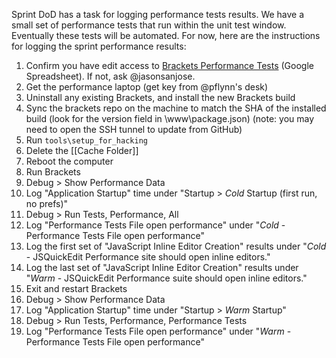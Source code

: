 Sprint DoD has a task for logging performance tests results. We have a small set of performance tests that run within the unit test window. Eventually these tests will be automated. For now, here are the instructions for logging the sprint performance results:

1. Confirm you have edit access to [Brackets Performance Tests](https://docs.google.com/spreadsheet/ccc?key=0Aras0diokeHxdEc5RGtOeVI0V0xGU3FPUXBuX3ZYTlE#gid=0) (Google Spreadsheet). If not, ask @jasonsanjose.
2. Get the performance laptop (get key from @pflynn's desk)
3. Uninstall any existing Brackets, and install the new Brackets build
4. Sync the brackets repo on the machine to match the SHA of the installed build (look for the version field in <path to install>\www\package.json) (note: you may need to open the SSH tunnel to update from GitHub)
5. Run ``tools\setup_for_hacking``
6. Delete the [[Cache Folder]]
7. Reboot the computer
8. Run Brackets
9. Debug > Show Performance Data
10. Log "Application Startup" time under "Startup > _Cold_ Startup (first run, no prefs)"
11. Debug > Run Tests, Performance, All
12. Log "Performance Tests File open performance" under "_Cold_ - Performance Tests File open performance"
13. Log the first set of "JavaScript Inline Editor Creation" results under "_Cold_ - JSQuickEdit Performance site should open inline editors."
14. Log the last set of "JavaScript Inline Editor Creation" results under "_Warm_ - JSQuickEdit Performance suite should open inline editors."
15. Exit and restart Brackets
16. Debug > Show Performance Data
17. Log "Application Startup" time under "Startup > _Warm_ Startup"
18. Debug > Run Tests, Performance, Performance Tests
19. Log "Performance Tests File open performance" under "_Warm_ - Performance Tests File open performance"